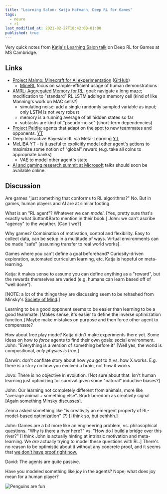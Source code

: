 ```yaml
---
title: "Learning Salon: Katja Hofmann, Deep RL for Games"
tags:
  - neuro
  - rl
last_modified_at: 2021-02-27T18:42:00+01:00
published: true
---
```


Very quick notes from [Katja's Learning Salon talk](https://www.youtube.com/watch?v=MFyjE6_kTvE)
on Deep RL for Games at MS Cambridge.


## Links

* [Project Malmo: Minecraft for AI experimentation](https://www.microsoft.com/en-us/research/project/project-malmo/) ([GitHub](https://github.com/microsoft/malmo))
  * [MineRL](minerl.io/competition) focus on sample-efficient usage of human
    demonstrations
* [AMRL: Aggregated Memory for RL](https://openreview.net/pdf?id=Bkl7bREtDr);
goal: navigate a long maze; modification to "standard" RL LSTM adding a memory
cell (kind of like Manning's work on MAC cells?)
  * simulating noise: add a single randomly sampled variable as input;
    only LSTM is not very robust
  * memory is a running average of all hidden states so far
  * subtasks are kind of "pseudo-noise" (short-term dependencies)
* [Project Paidia](https://innovation.microsoft.com/en-us/exploring-project-paidia):
  agents that adapt on the spot to new teammates and opponents. [YT](https://youtu.be/MFyjE6_kTvE?t=1133)
* Deep Interactive Bayesian RL via Meta-Learning [YT](https://youtu.be/MFyjE6_kTvE?t=1388)
* MeLIBA [YT](https://youtu.be/MFyjE6_kTvE?t=1493) - is it useful to explicitly
  model other agent's actions to maximize some notion of "global" reward (e.g.
take all coins to appropriate banks)
  * VAE to model other agent's state
* [AI and gaming research summit at Microsoft](https://www.microsoft.com/en-us/research/event/aiandgaming2021/)
  talks should soon be available online.


## Discussion

Are games "just something that conforms to RL algorithms?"
No.  But in games, human players and AI are at similar footing.

What is an "RL agent"?
Whatever we can *model*.
\[Yes, pretty sure that's exactly what Sutton&Barto mention in their book.\]
John: we can't ascribe "agency" to the weather. \[Can't we?\]

Why games? Combination of motivation, control and flexibility.
Easy to collect data, can be setup in a multitude of ways.
Virtual environments can be made "safe" \[assuming transfer to real world works\].

Games where you can't define a goal beforehand?
Curiosity-driven exploration, automated curriculum learning, etc.
Katja is hopeful on meta-learning.

Katja: it makes sense to assume you can define anything as a "reward", but the
rewards themselves are varied (e.g. humans can learn based off of "well done").

\[NOTE: a lot of the things they are discussing seem to be rehashed from
Minsky's [Society of Mind](https://amzn.to/2ZWQpzC).\]

Learning to be a good opponent seems to be easier than learning to be a good
teammate.
\[Makes sense, it's easier to define the inverse optimization function.\]
Maybe make mistakes on purpose and then force other agent to compensate?

How about free play mode?
Katja didn't make experiments there yet.
Some ideas on how to *force* agents to find their own goals: social environment.
John: "Everything is a version of something before it"
\[Well yes, the world is compositional, *only physics is true*.\]

Darwin: don't conflate story about how you got to X vs. how X works.
E.g. there is a story on how you evolved a brain, not how it works.

Jovo: There is no objective in evolution.
\[Not sure about that. Isn't human learning just optimizing for survival given
some "natural" inductive biases?\]

John: Our learning not completely different from animals, more like "average
animal + something else".
Brad: boredom as creativity signal \[Again something Minsky discusses\].

Zenna asked something like "is creativity an emergent property of RL-model-based
optimization" (?) \[I think so, but eehhhh.\]

John: Games are a bit more like an engineering problem, vs.  philosophical
questions. "Why is there a river here?" vs. "How do I build a bridge over this
river?"
\[I think John is actually hinting at intrinsic motivation and meta-learning. We
*are* actually trying to model these questions with RL.\]
There's no reason to be optimistic about it without any concrete proof, and it
seems that [we don't have proof right now.](https://youtu.be/MFyjE6_kTvE?t=7782)

David: The agents are quite passive.

Have you modeled something like *joy* in the agents?
Nope; what does joy mean for a human player?

![Penguins are fun](https://image.flaticon.com/icons/png/512/826/826963.png)

